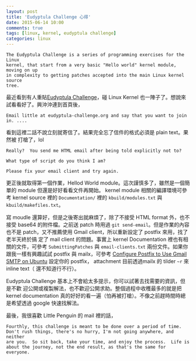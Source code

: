 ```yaml
---
layout: post
title: 'Eudyptula Challenge 心得'
date: 2015-06-14 10:00
comments: true
tags: [linux, kernel, eudyptula challenge]
categories: linux
---
```


~~~
The Eudyptula Challenge is a series of programming exercises for the Linux
kernel, that start from a very basic "Hello world" kernel module, moving on up
in complexity to getting patches accepted into the main Linux kernel source
tree.
~~~

最近看到有人重貼[Eudyptula Challenge](http://eudyptula-challenge.org/)，碰
Linux Kernel 也一陣子了。想說來試看看好了。興沖沖連到首頁後，

~~~
Email little at eudyptula-challenge.org and say that you want to join in. ....
~~~

看到這裡二話不說立刻就寄信了。結果完全忘了信件的格式必須是 plain text。果然被
打槍了，lol

~~~
Really?  You send me HTML email after being told explicitly not to?

What type of script do you think I am?

Please fix your email client and try again.
~~~

更正後就取得第一個作業，Hellod World module。這次謹慎多了，雖然是一個簡單的
module 但還是好好看看文件再開始。 kernel module 相關的編譯環境可參考 kernel
source 裡的 `Documentation/` 裡的 `kbuild/modules.txt` 與
`kbuild/makefiles.txt`。

寫 moudle 還算好，但是之後寄出就麻煩了，除了不接受 HTML format 外，也不接受
base64 的附件檔。之前送 patch 時用過 `git send-email`。但是作業的內容也不是
patch，又不推薦使用 Gmail client，所以重新設定了 postfix 來用，找了老半天終於搞
定了 mail client 的問題。事實上 kernel Documentation 裡也有相關的文件，可參考
`SubmittingPatches` 與 `email-clients.txt` 兩份文件。如果你跟我一樣有興趣試試
postfix 與 mailx，可參考 [Configure Postfix to Use Gmail SMTP on Ubuntu](https://rtcamp.com/tutorials/linux/ubuntu-postfix-gmail-smtp/)
設定你的 postfix， attachment 目前透過mailx 的 tilder `~r` 來inline text（
還不知道行不行）。

Eudyptula Challenge 基本上不會給太多提示，你可以試著去找需要的資訊，但是不歡
迎公開或複製解法，也不歡迎公開求助。整個過程中收穫最多的就是把 kernel
documentation 真的好好的看一遍（怕再被打槍）。不像之前趕時間時總是希望透過
google 快速找解法。

最後，我很喜歡 Little Penguin 的 mail 裡的話，

~~~
Fourthly, this challenge is meant to be done over a period of time.
Don't rush things, there's no hurry, I'm not going anywhere, and neither
are you.  So sit back, take your time, and enjoy the process.  Life is
about the journey, not the end result, as that's the same for everyone.
~~~
